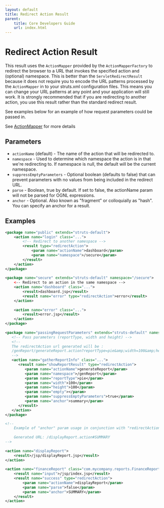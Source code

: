 ```yaml
---
layout: default
title: Redirect Action Result
parent:
    title: Core Developers Guide
    url: index.html
---
```


# Redirect Action Result

This result uses the `ActionMapper` provided by the `ActionMapperFactory` to redirect the browser to a URL that invokes 
the specified action and (optional) namespace. This is better than the `ServletRedirectResult` because it does not require 
you to encode the URL patterns processed by the `ActionMapper` in to your struts.xml configuration files. This means 
you can change your URL patterns at any point and your application will still work. It is strongly recommended that if you 
are redirecting to another action, you use this result rather than the standard redirect result.

See examples below for an example of how request parameters could be passed in.

See [ActionMapper](action-mapper.html) for more details

## Parameters

- `actionName` (default) - The name of the action that will be redirected to.
- `namespace` - Used to determine which namespace the action is in that we're redirecting to. If namespace is null, 
  the default will be the current namespace.
- `suppressEmptyParameters` - Optional boolean (defaults to false) that can prevent parameters with no values from being
  included in the redirect URL.
- `parse` - Boolean, true by default. If set to false, the actionName param will not be parsed for OGNL expressions.
- `anchor` - Optional. Also known as "fragment" or colloquially as "hash". You can specify an anchor for a result.

## Examples

```xml
<package name="public" extends="struts-default">
    <action name="login" class="...">
        <!-- Redirect to another namespace -->
        <result type="redirectAction">
            <param name="actionName">dashboard</param>
            <param name="namespace">/secure</param>
        </result>
    </action>
</package>
 
<package name="secure" extends="struts-default" namespace="/secure">
    <-- Redirect to an action in the same namespace -->
    <action name="dashboard" class="...">
        <result>dashboard.jsp</result>
        <result name="error" type="redirectAction">error</result>
    </action>
 
    <action name="error" class="...">
        <result>error.jsp</result>
    </action>
</package>
 
<package name="passingRequestParameters" extends="struts-default" namespace="/passingRequestParameters">
   <!-- Pass parameters (reportType, width and height) -->
   <!--
   The redirectAction url generated will be :
   /genReport/generateReport.action?reportType=pie&amp;width=100&amp;height=100#summary
   -->
   <action name="gatherReportInfo" class="...">
      <result name="showReportResult" type="redirectAction">
         <param name="actionName">generateReport</param>
         <param name="namespace">/genReport</param>
         <param name="reportType">pie</param>
         <param name="width">100</param>
         <param name="height">100</param>
         <param name="empty"></param>
         <param name="suppressEmptyParameters">true</param>
         <param name="anchor">summary</param>
      </result>
   </action>
</package>
```

```xml
<!--
    Example of "anchor" param usage in conjunction with "redirectAction" result-type.
 
    Generated URL: /displayReport.action#SUMMARY
-->
 
<action name="displayReport">
    <result>/jsp/displayReport.jsp</result>
</action>
 
<action name="financeReport" class="com.mycompany.reports.FinanceReportAction"> 
    <result name="input">/jsp/index.jsp</result>            
    <result name="success" type="redirectAction">
        <param name="actionName">displayReport</param>
        <param name="parse">false</param>
        <param name="anchor">SUMMARY</param>
    </result>
</action>
```
